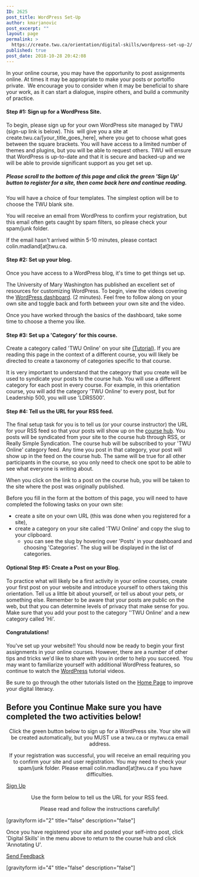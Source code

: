 ```yaml
---
ID: 2625
post_title: WordPress Set-Up
author: kmarjanovic
post_excerpt: ""
layout: page
permalink: >
  https://create.twu.ca/orientation/digital-skills/wordpress-set-up-2/
published: true
post_date: 2018-10-28 20:42:08
---
```

In your online course, you may have the opportunity to post assignments online. At times it may be appropriate to make your posts or portolfio private.  We encourage you to consider when it may be beneficial to share your work, as it can start a dialogue, inspire others, and build a community of practice.
<h4>Step #1: Sign up for a WordPress Site.</h4>
To begin, please sign up for your own WordPress site managed by TWU (sign-up link is below). This  will give you a site at create.twu.ca/[your_title_goes_here], where you get to choose what goes between the square brackets. You will have access to a limited number of themes and plugins, but you will be able to request others. TWU will ensure that WordPress is up-to-date and that it is secure and backed-up and we will be able to provide significant support as you get set up.
<h5>Please scroll to the bottom of this page and click the green 'Sign Up' button to register for a site, then come back here and continue reading.</h5>
You will have a choice of four templates. The simplest option will be to choose the TWU blank site.

You will receive an email from WordPress to confirm your registration, but this email often gets caught by spam filters, so please check your spam/junk folder.

If the email hasn't arrived within 5-10 minutes, please contact colin.madland[at]twu.ca.
<h4>Step #2: Set up your blog.</h4>
Once you have access to a WordPress blog, it's time to get things set up.

The University of Mary Washington has published an excellent set of resources for customizing WordPress. To begin, view the videos covering the <a href="http://umw.domains/wordpress-basics/#dashboard">WordPress dashboard</a>. (2 minutes). Feel free to follow along on your own site and toggle back and forth between your own site and the video.

Once you have worked through the basics of the dashboard, take some time to choose a theme you like.
<h4>Step #3: Set up a 'Category' for this course.</h4>
Create a category called 'TWU Online' on your site <a href="https://easywpguide.com/wordpress-manual/categories/">(Tutorial)</a>. If you are reading this page in the context of a different course, you will likely be directed to create a taxonomy of categories specific to that course.

It is very important to understand that the category that you create will be used to syndicate your posts to the course hub. You will use a different category for each post in every course. For example, in this orientation course, you will add the category 'TWU Online' to every post, but for Leadership 500, you will use 'LDRS500'.
<h4>Step #4: Tell us the URL for your RSS feed.</h4>
The final setup task for you is to tell us (or your course instructor) the URL for your RSS feed so that your posts will show up on the <a href="https://create.twu.ca/orientation">course hub</a>. You posts will be syndicated from your site to the course hub through RSS, or Really Simple Syndication. The course hub will be subscribed to your 'TWU Online' category feed. Any time you post in that category, your post will show up in the feed on the course hub. The same will be true for all other participants in the course, so you only need to check one spot to be able to see what everyone is writing about.

When you click on the link to a post on the course hub, you will be taken to the site where the post was originally published.

Before you fill in the form at the bottom of this page, you will need to have completed the following tasks on your own site:
<ul>
 	<li>create a site on your own URL (this was done when you registered for a site),</li>
 	<li>create a category on your site called 'TWU Online' and copy the slug to your clipboard.
<ul>
 	<li>you can see the slug by hovering over 'Posts' in your dashboard and choosing 'Categories'. The slug will be displayed in the list of categories.</li>
</ul>
</li>
</ul>
<h4>Optional Step #5: Create a Post on your Blog.</h4>
To practice what will likely be a first activity in your online courses, create your first post on your website and introduce yourself to others taking this orientation. Tell us a little bit about yourself, or tell us about your pets, or something else. Remember to be aware that your posts are public on the web, but that you can determine levels of privacy that make sense for you. Make sure that you add your post to the category ''TWU Online' and a new category called 'Hi'.
<h4>Congratulations!</h4>
You've set up your website!! You should now be ready to begin your first assignments in your online courses. However, there are a number of other tips and tricks we'd like to share with you in order to help you succeed.  You may want to familiarize yourself with additional WordPress features, so continue to watch the <a href="http://umw.domains/wordpress-basics/#dashboard">WordPress</a> tutorial videos.

Be sure to go through the other tutorials listed on the <a href="https://create.twu.ca/orientation/">Home Page</a> to improve your digital literacy.

<!--themify_builder_static-->
<h2>Before you Continue
Make sure you have completed the two activities below!</h2>
<p style="text-align: center;">Click the green button below to sign up for a WordPress site. Your site will be created automatically, but you MUST use a twu.ca or mytwu.ca email address.</p>
<p style="text-align: center;">If your registration was successful, you will receive an email requiring you to confirm your site and user registration. You may need to check your spam/junk folder. Please email colin.madland[at]twu.ca if you have difficulties.</p>
 <a href="https://create.twu.ca/get-started" target="_blank" rel="noopener"> Sign Up</a>
<p style="text-align: center;">Use the form below to tell us the URL for your RSS feed.</p>
<p style="text-align: center;">Please read and follow the instructions carefully!</p>
[gravityform id="2" title="false" description="false"]

Once you have registered your site and posted your self-intro post, click 'Digital Skills' in the menu above to return to the course hub and click 'Annotating U'.

<a href="#" data-behavior="toggle" data-label="Send Feedback" data-lesslabel="NVM" data-hover="light-green" data-remove="green"> Send Feedback </a>

[gravityform id="4" title="false" description="false"]

<!--/themify_builder_static-->